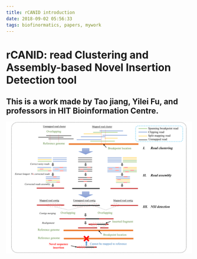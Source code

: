 ```yaml
---
title: rCANID introduction
date: 2018-09-02 05:56:33
tags: biofinormatics, papers, mywork
---
```

# rCANID: read Clustering and Assembly-based Novel Insertion Detection tool

## This is a work made by Tao jiang, Yilei Fu, and professors in HIT Bioinformation Centre.

![image](/source/images/rCANID/overview.png)


